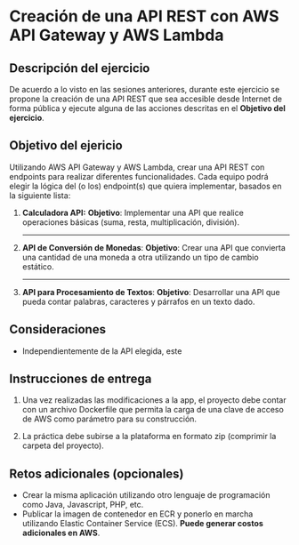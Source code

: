 # Creación de una API REST con AWS API Gateway y AWS Lambda

## Descripción del ejercicio

De acuerdo a lo visto en las sesiones anteriores, durante este ejercicio se propone la creación de una API REST que sea accesible desde Internet de forma pública y ejecute alguna de las acciones descritas en el **Objetivo del ejercicio**.

## Objetivo del ejericio

Utilizando AWS API Gateway y AWS Lambda, crear una API REST con endpoints para realizar diferentes funcionalidades. Cada equipo podrá elegir la lógica del (o los) endpoint(s) que quiera implementar, basados en la siguiente lista:

1. **Calculadora API:**
   **Objetivo**: Implementar una API que realice operaciones básicas (suma, resta, multiplicación, división).

   ***

2. **API de Conversión de Monedas**:
   **Objetivo**: Crear una API que convierta una cantidad de una moneda a otra utilizando un tipo de cambio estático.

   ***

3. **API para Procesamiento de Textos**:
   **Objetivo**: Desarrollar una API que pueda contar palabras, caracteres y párrafos en un texto dado.

## Consideraciones

- Independientemente de la API elegida, este

## Instrucciones de entrega

1. Una vez realizadas las modificaciones a la app, el proyecto debe contar con un archivo Dockerfile que permita la carga de una clave de acceso de AWS como parámetro para su construcción.

2. La práctica debe subirse a la plataforma en formato zip (comprimir la carpeta del proyecto).

## Retos adicionales (opcionales)

- Crear la misma aplicación utilizando otro lenguaje de programación como Java, Javascript, PHP, etc.
- Publicar la imagen de contenedor en ECR y ponerlo en marcha utilizando Elastic Container Service (ECS). **Puede generar costos adicionales en AWS**.
